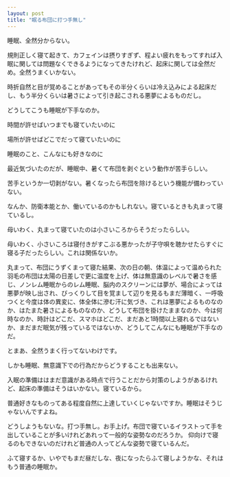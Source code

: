 ```yaml
---
layout: post
title: "眠る布団に打つ手無し"
---
```


睡眠、全然分からない。

規則正しく寝て起きて、カフェインは摂りすぎず、程よい疲れをもってすれば入眠に関しては問題なくできるようになってきたけれど、起床に関しては全然だめ。全然うまくいかない。

時折自然と目が覚めることがあってもその半分くらいは冷え込みによる起床だし、もう半分くらいは暑さによって引き起こされる悪夢によるものだし。

どうしてこうも睡眠が下手なのか。

時間が許せばいつまでも寝ていたいのに

場所が許せばどこでだって寝ていたいのに

睡眠のこと、こんなにも好きなのに

最近気づいたのだが、睡眠中、暑くて布団を剥ぐという動作が苦手らしい。

苦手というか一切剥がない。暑くなったら布団を除けるという機能が備わっていない。

なんか、防衛本能とか、働いているのかもしれない。寝ているときも丸まって寝ているし。

母いわく、丸まって寝ていたのは小さいころからそうだったらしい。

母いわく、小さいころは寝付きがすこぶる悪かったが子守唄を聴かせたらすぐに寝る子だったらしい。これは関係ないか。

丸まって、布団にうずくまって寝た結果、次の日の朝、体温によって温められた羽毛の布団は太陽の日差しで更に温度を上げ、体は無意識のレベルで暑さを感じ、ノンレム睡眠からのレム睡眠、脳内のスクリーンには夢が、場合によっては悪夢が映し出され、びっくりして目を覚まして辺りを見るもまだ薄暗く、一呼吸つくと今度は体の異変に、体全体に滲む汗に気づき、これは悪夢によるものなのか、はたまた暑さによるものなのか、どうして布団を掛けたままなのか、今は何時なのか、時計はどこだ、スマホはどこだ、まだあと1時間以上寝れるではないか、まだまだ眠気が残っているではないか、どうしてこんなにも睡眠が下手なのだ。

とまあ、全然うまく行ってないわけです。

しかも睡眠、無意識下での行為だからどうすることも出来ない。

入眠の準備ははまだ意識がある時点で行うことだから対策のしようがあるけれど、起床の準備はそうはいかない。寝ているから。

普通好きなものってある程度自然に上達していくじゃないですか。睡眠はそうじゃないんですよね。

どうしようもないな。打つ手無し。お手上げ。布団で寝ているイラストって手を出していることが多いけれどあれって一般的な姿勢なのだろうか。
仰向けで寝るのもできないのだけれど普通の人ってどんな姿勢で寝ているんだ。

ふて寝するか、いやでもまだ昼だしな、夜になったらふて寝しようかな、それはもう普通の睡眠か。

